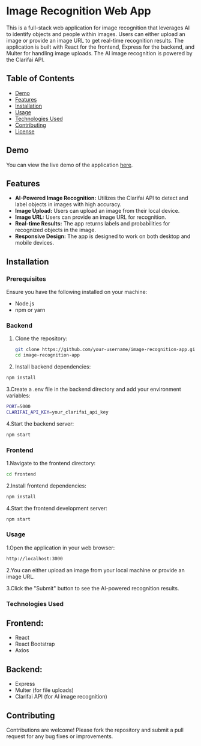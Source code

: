 # Image Recognition Web App

This is a full-stack web application for image recognition that leverages AI to identify objects and people within images. Users can either upload an image or provide an image URL to get real-time recognition results. The application is built with React for the frontend, Express for the backend, and Multer for handling image uploads. The AI image recognition is powered by the Clarifai API.

## Table of Contents

- [Demo](#demo)
- [Features](#features)
- [Installation](#installation)
- [Usage](#usage)
- [Technologies Used](#technologies-used)
- [Contributing](#contributing)
- [License](#license)

## Demo

You can view the live demo of the application [here](https://image-recognition-app-virid.vercel.app).

## Features

- **AI-Powered Image Recognition:** Utilizes the Clarifai API to detect and label objects in images with high accuracy.
- **Image Upload:** Users can upload an image from their local device.
- **Image URL:** Users can provide an image URL for recognition.
- **Real-time Results:** The app returns labels and probabilities for recognized objects in the image.
- **Responsive Design:** The app is designed to work on both desktop and mobile devices.

## Installation

### Prerequisites

Ensure you have the following installed on your machine:

- Node.js
- npm or yarn

### Backend

1. Clone the repository:

   ```bash
   git clone https://github.com/your-username/image-recognition-app.git
   cd image-recognition-app
   ```

2. Install backend dependencies:

```bash
npm install
```

3.Create a .env file in the backend directory and add your environment variables:

```bash
PORT=5000
CLARIFAI_API_KEY=your_clarifai_api_key
```

4.Start the backend server:

```bash
npm start

```

### Frontend

1.Navigate to the frontend directory:

```bash
cd frontend
```

2.Install frontend dependencies:

```bash
npm install
```

4.Start the frontend development server:

```bash
npm start
```

### Usage

1.Open the application in your web browser:

```bash
http://localhost:3000
```

2.You can either upload an image from your local machine or provide an image URL.

3.Click the "Submit" button to see the AI-powered recognition results.

### Technologies Used

## Frontend:

- React
- React Bootstrap
- Axios

## Backend:

- Express
- Multer (for file uploads)
- Clarifai API (for AI image recognition)

## Contributing

Contributions are welcome! Please fork the repository and submit a pull request for any bug fixes or improvements.
